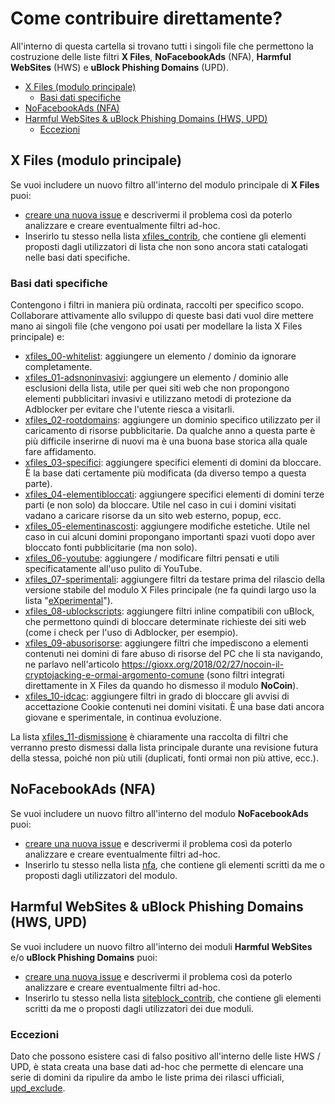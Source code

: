 # Come contribuire direttamente?

All'interno di questa cartella si trovano tutti i singoli file che permettono la costruzione delle liste filtri **X Files**, **NoFacebookAds** (NFA), **Harmful WebSites** (HWS) e **uBlock Phishing Domains** (UPD).

* [X Files (modulo principale)](#x-files--modulo-principale-)
  + [Basi dati specifiche](#basi-dati-specifiche)
* [NoFacebookAds (NFA)](#nofacebookads--nfa-)
* [Harmful WebSites & uBlock Phishing Domains (HWS, UPD)](#harmful-websites---ublock-phishing-domains--hws--upd-)
  + [Eccezioni](#eccezioni)

## X Files (modulo principale)

Se vuoi includere un nuovo filtro all'interno del modulo principale di **X Files** puoi:

- [creare una nuova issue](https://github.com/gioxx/xfiles/issues/new/choose) e descrivermi il problema così da poterlo analizzare e creare eventualmente filtri ad-hoc.
- Inserirlo tu stesso nella lista [xfiles_contrib](/xfiles_contrib), che contiene gli elementi proposti dagli utilizzatori di lista che non sono ancora stati catalogati nelle basi dati specifiche.

### Basi dati specifiche

Contengono i filtri in maniera più ordinata, raccolti per specifico scopo. Collaborare attivamente allo sviluppo di queste basi dati vuol dire mettere mano ai singoli file (che vengono poi usati per modellare la lista X Files principale) e:

- [xfiles_00-whitelist](/xfiles_00-whitelist): aggiungere un elemento / dominio da ignorare completamente.
- [xfiles_01-adsnoninvasivi]( /xfiles_01-adsnoninvasivi ): aggiungere un elemento / dominio alle esclusioni della lista, utile per quei siti web che non propongono elementi pubblicitari invasivi e utilizzano metodi di protezione da Adblocker per evitare che l'utente riesca a visitarli.
- [xfiles_02-rootdomains]( /xfiles_02-rootdomains ): aggiungere un dominio specifico utilizzato per il caricamento di risorse pubblicitarie. Da qualche anno a questa parte è più difficile inserirne di nuovi ma è una buona base storica alla quale fare affidamento.
- [xfiles_03-specifici]( /xfiles_03-specifici ): aggiungere specifici elementi di domini da bloccare. È la base dati certamente più modificata (da diverso tempo a questa parte).
- [xfiles_04-elementibloccati]( /xfiles_04-elementibloccati): aggiungere specifici elementi di domini terze parti (e non solo) da bloccare. Utile nel caso in cui i domini visitati vadano a caricare risorse da un sito web esterno, popup, ecc.
- [xfiles_05-elementinascosti]( /xfiles_05-elementinascosti): aggiungere modifiche estetiche. Utile nel caso in cui alcuni domini propongano importanti spazi vuoti dopo aver bloccato fonti pubblicitarie (ma non solo).
- [xfiles_06-youtube]( /xfiles_06-youtube): aggiungere / modificare filtri pensati e utili specificatamente all'uso pulito di YouTube.
- [xfiles_07-sperimentali]( /xfiles_07-sperimentali): aggiungere filtri da testare prima del rilascio della versione stabile del modulo X Files principale (ne fa quindi largo uso la lista "[eXperimental](https://github.com/gioxx/xfiles/blob/master/experimental.txt)").
- [xfiles_08-ublockscripts]( /xfiles_08-ublockscripts): aggiungere filtri inline compatibili con uBlock, che permettono quindi di bloccare determinate richieste dei siti web (come i check per l'uso di Adblocker, per esempio).
- [xfiles_09-abusorisorse]( /xfiles_09-abusorisorse): aggiungere filtri che impediscono a elementi contenuti nei domini di fare abuso di risorse del PC che li sta navigando, ne parlavo nell'articolo https://gioxx.org/2018/02/27/nocoin-il-cryptojacking-e-ormai-argomento-comune (sono filtri integrati direttamente in X Files da quando ho dismesso il modulo **NoCoin**).
- [xfiles_10-idcac]( /xfiles10-idcac): aggiungere filtri in grado di bloccare gli avvisi di accettazione Cookie contenuti nei domini visitati. È una base dati ancora giovane e sperimentale, in continua evoluzione.

La lista [xfiles_11-dismissione]( /xfiles10-idcac) è chiaramente una raccolta di filtri che verranno presto dismessi dalla lista principale durante una revisione futura della stessa, poiché non più utili (duplicati, fonti ormai non più attive, ecc.).

## NoFacebookAds (NFA)

Se vuoi includere un nuovo filtro all'interno del modulo **NoFacebookAds** puoi:

- [creare una nuova issue](https://github.com/gioxx/xfiles/issues/new/choose) e descrivermi il problema così da poterlo analizzare e creare eventualmente filtri ad-hoc.
- Inserirlo tu stesso nella lista [nfa](/nfa), che contiene gli elementi scritti da me o proposti dagli utilizzatori del modulo.

## Harmful WebSites & uBlock Phishing Domains (HWS, UPD)

Se vuoi includere un nuovo filtro all'interno dei moduli **Harmful WebSites** e/o **uBlock Phishing Domains** puoi:

- [creare una nuova issue](https://github.com/gioxx/xfiles/issues/new/choose) e descrivermi il problema così da poterlo analizzare e creare eventualmente filtri ad-hoc.
- Inserirlo tu stesso nella lista [siteblock_contrib](/siteblock_contrib), che contiene gli elementi scritti da me o proposti dagli utilizzatori dei due moduli.

### Eccezioni

Dato che possono esistere casi di falso positivo all'interno delle liste HWS / UPD, è stata creata una base dati ad-hoc che permette di elencare una serie di domini da ripulire da ambo le liste prima dei rilasci ufficiali, [upd_exclude](/upd_exclude).
